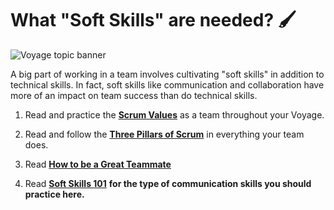 # What "Soft Skills" are needed? 🖌️
![Voyage topic banner](../assets/horizontal-paint-splash-green.jpg)

A big part of working in a team involves cultivating "soft skills" in addition to technical skills. In fact, soft skills like communication and collaboration have more of an impact on team success than do technical skills.

1. Read and practice the [**Scrum Values**](https://www.scrum.org/resources/scrum-values)
as a team throughout your Voyage.

2. Read and follow the [**Three Pillars of Scrum**](https://www.scrum.org/resources/blog/three-pillars-empiricism-scrum) in everything your team does.

3. Read **[How to be a Great Teammate](../../../resources/projresources/greatteammate.md)** 

4. Read **[Soft Skills 101](../../../resources/projresources/softskills101.md)** **for the type of communication skills you should practice here.** 
